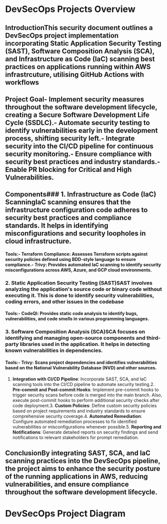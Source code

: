 # DevSecOps Projects Overview
## IntroductionThis security document outlines a DevSecOps project implementation incorporating Static Application Security Testing (SAST), Software Composition Analysis (SCA), and Infrastructure as Code (IaC) scanning best practices on applications running within AWS infrastrcuture, utilising GitHub Actions with workflows
## Project Goal- Implement security measures throughout the software development lifecycle, creating a Secure Software Development Life Cycle (SSDLC).- Automate security testing to identify vulnerabilities early in the development process, shifting security left.- Integrate security into the CI/CD pipeline for continuous security monitoring.- Ensure compliance with security best practices and industry standards.- Enable PR blocking for Critical and High Vulnerabilities.
## Components### 1. Infrastructure as Code (IaC) ScanningIaC scanning ensures that the infrastructure configuration code adheres to security best practices and compliance standards. It helps in identifying misconfigurations and security loopholes in cloud infrastructure.
#### Tools:- **Terraform Compliance**: Assesses Terraform scripts against security policies defined using BDD-style language to ensure compliance.- **Trivy**: Provides automated IaC scanning to identify security misconfigurations across AWS, Azure, and GCP cloud environments.
### 2. Static Application Security Testing (SAST)SAST involves analyzing the application's source code or binary code without executing it. This is done to identify security vulnerabilities, coding errors, and other issues in the codebase
#### Tools:- **CodeQl**: Provides static code analysis to identify bugs, vulnerabilities, and code smells in various programming languages.
### 3. Software Composition Analysis (SCA)SCA focuses on identifying and managing open-source components and third-party libraries used in the application. It helps in detecting known vulnerabilities in dependencies.
#### Tools:- **Trivy**: Scans project dependencies and identifies vulnerabilities based on the National Vulnerability Database (NVD) and other sources.
1. **Integration with CI/CD Pipeline**: Incorporate SAST, SCA, and IaC scanning tools into the CI/CD pipeline to automate security testing.2. **Pre-commit and Post-commit Hooks**: Implement pre-commit hooks to trigger security scans before code is merged into the main branch. Also, execute post-commit hooks to perform additional security checks after code deployment.3. **Custom Policies**: Define custom security policies based on project requirements and industry standards to ensure comprehensive security coverage.4. **Automated Remediation**: Configure automated remediation processes to fix identified vulnerabilities or misconfigurations whenever possible.5. **Reporting and Notifications**: Generate detailed reports on security findings and send notifications to relevant stakeholders for prompt remediation.
## ConclusionBy integrating SAST, SCA, and IaC scanning practices into the DevSecOps pipeline, the project aims to enhance the security posture of the running applications in AWS, reducing vulnerabilities, and ensure compliance throughout the software development lifecycle.
# DevSecOps Project Diagram
```mermaidflowchart LR    A[GitHub Repos] --> B{CI/CD Pipeline GH Actions}    B --> C[SAST]    B --> D[SCA]    B --> E[IaC Scanning]    C --> F[Static Code Analysis]    D --> G[Dependency Check]    E --> H[Infrastructure Configuration]    F --> I[Code Vulnerabilities]    G --> J[Dependency Vulnerabilities]    H --> K[Infrastructure Misconfigurations]    I --> L[Remediation Actions]    J --> L    K --> L    L --> M[Reporting and Notifications]    M --> N[Development Team]    M --> O[Security Team]